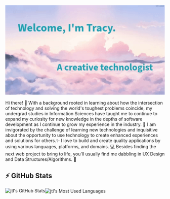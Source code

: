 <div align="left"> <img src="Untitled.gif"> </div>

Hi there! 👋 With a background rooted in learning about how the intersection of technology and solving the world's toughest problems coincide, my undergrad studies in Information Sciences have taught me to continue to expand my curiosity for new knowledge in the depths of software development as I continue to grow my experience in the industry. 💭 I am invigorated by the challenge of learning new technologies and inquisitive about the opportunity to use technology to create enhanced experiences and solutions for others.✨ I love to build and create quality applications by using various languages, platforms, and domains. 💻 Besides finding the next web project to bring to life, you'll usually find me dabbling in UX Design and Data Structures/Algorithms. 🌈

<!-- <details> -->
## ⚡ GitHub Stats
  <img align="left" alt = "jtl's GitHub Stats" src = "https://github-readme-stats-jtl2774s-projects.vercel.app/api?username=jtl2774&show_icons=true&theme=tokyonight"/>
  <img align="center" alt = "jtl's Most Used Languages" src = "https://github-readme-stats.vercel.app/api/top-langs/?username=jtl2774&size_weight=0.5&count_weight=0.5&theme=tokyonight&layout=compact"/>
<!-- </details> -->
<!--
**jtl2774/jtl2774** is a ✨ _special_ ✨ repository because its `README.md` (this file) appears on your GitHub profile.

Here are some ideas to get you started:

- 🔭 I’m currently working on ...
- 🌱 I’m currently learning ...
- 👯 I’m looking to collaborate on ...
- 🤔 I’m looking for help with ...
- 💬 Ask me about ...
- 📫 How to reach me: ...
- 😄 Pronouns: ...
- ⚡ Fun fact: ...
-->


